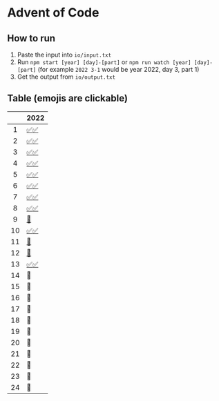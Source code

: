 # Advent of Code

## How to run

1. Paste the input into `io/input.txt`
2. Run `npm start [year] [day]-[part]` or `npm run watch [year] [day]-[part]` (for example `2022 3-1` would be year 2022, day 3, part 1)
3. Get the output from `io/output.txt`

## Table (emojis are clickable)

|     | 2022                                 |
| :-: | ------------------------------------ |
|  1  | [✅](2022/1-1.ts)[✅](2022/1-2.ts)   |
|  2  | [✅](2022/2-1.ts)[✅](2022/2-2.ts)   |
|  3  | [✅](2022/3-1.ts)[✅](2022/3-2.ts)   |
|  4  | [✅](2022/4-1.ts)[✅](2022/4-2.ts)   |
|  5  | [✅](2022/5-1.ts)[✅](2022/5-2.ts)   |
|  6  | [✅](2022/6-1.ts)[✅](2022/6-2.ts)   |
|  7  | [✅](2022/7-1.ts)[✅](2022/7-2.ts)   |
|  8  | [✅](2022/8-1.ts)[✅](2022/8-2.ts)   |
|  9  | [🔴](2022/9-1.ts)                    |
| 10  | [✅](2022/10-1.ts)[✅](2022/10-2.ts) |
| 11  | [🔴](2022/11-1.ts)                   |
| 12  | [🔴](2022/12-1.ts)                   |
| 13  | [✅](2022/13-1.ts)[✅](2022/13-2.ts) |
| 14  | 🔴                                   |
| 15  | 🔴                                   |
| 16  | 🔴                                   |
| 17  | 🔴                                   |
| 18  | 🔴                                   |
| 19  | 🔴                                   |
| 20  | 🔴                                   |
| 21  | 🔴                                   |
| 22  | 🔴                                   |
| 23  | 🔴                                   |
| 24  | 🔴                                   |
